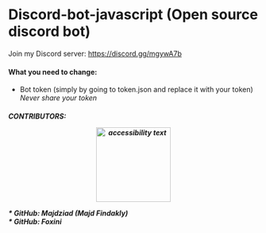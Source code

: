 # Discord-bot-javascript (Open source discord bot)
Join my Discord server: https://discord.gg/mgywA7b

#### What you need to change:
* Bot token (simply by going to token.json and replace it with your token) *Never share your token* 
<p align="center">
<h5>CONTRIBUTORS:</5>
</p>
<p align="center">
  <img src="https://avatars2.githubusercontent.com/u/41499505?s=400&u=7df44029a75892f59537f8d5cfa527afb8d16aa7&v=4" width="150" alt="accessibility text">
</p>
* GitHub: Majdziad (Majd Findakly)<br>
* GitHub: Foxini
